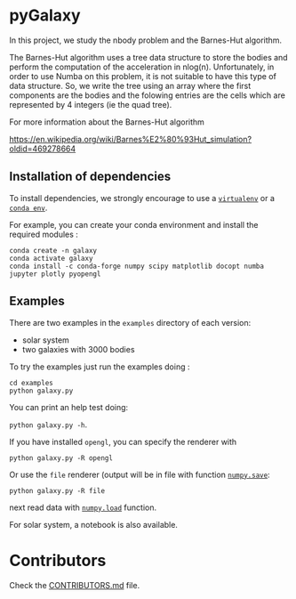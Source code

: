 # pyGalaxy

In this project, we study the nbody problem and the Barnes-Hut algorithm.

The Barnes-Hut algorithm uses a tree data structure to store the bodies and perform the computation of the acceleration in nlog(n). Unfortunately, in order to use Numba on this problem, it is not suitable to have this type of data structure. So, we write the tree using an array where the first components are the bodies and the folowing entries are the cells which are represented by 4 integers (ie the quad tree).

For more information about the Barnes-Hut algorithm

https://en.wikipedia.org/wiki/Barnes%E2%80%93Hut_simulation?oldid=469278664

## Installation of dependencies

To install dependencies, we strongly encourage to use a [`virtualenv`](https://virtualenv.pypa.io/en/latest/) or a [`conda env`](https://conda.io/docs/user-guide/tasks/manage-environments.html). 

For example, you can create your conda environment and install the required modules :

```
conda create -n galaxy 
conda activate galaxy
conda install -c conda-forge numpy scipy matplotlib docopt numba jupyter plotly pyopengl
```

## Examples

There are two examples in the `examples` directory of each version:

- solar system 
- two galaxies with 3000 bodies

To try the examples just run the examples doing : 

```
cd examples
python galaxy.py
```

You can print an help test doing:

`python galaxy.py -h`. 

If you have installed `opengl`, you can specify the renderer with

`python galaxy.py -R opengl`

Or use the `file` renderer (output will be in file with function [`numpy.save`](https://numpy.org/doc/stable/reference/generated/numpy.save.html):

`python galaxy.py -R file`

next read data with [`numpy.load`](https://numpy.org/doc/stable/reference/generated/numpy.load.html#numpy.load) function.

For solar system, a notebook is also available.


# Contributors
Check the [CONTRIBUTORS.md](CONTRIBUTORS.md) file.
